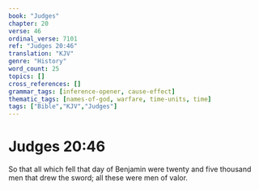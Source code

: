 ```yaml
---
book: "Judges"
chapter: 20
verse: 46
ordinal_verse: 7101
ref: "Judges 20:46"
translation: "KJV"
genre: "History"
word_count: 25
topics: []
cross_references: []
grammar_tags: [inference-opener, cause-effect]
thematic_tags: [names-of-god, warfare, time-units, time]
tags: ["Bible","KJV","Judges"]
---
```


# Judges 20:46

So that all which fell that day of Benjamin were twenty and five thousand men that drew the sword; all these were men of valor.
